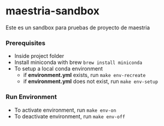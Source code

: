 # maestria-sandbox
Este es un sandbox para pruebas de proyecto de maestria


### Prerequisites

- Inside project folder
- Install miniconda with brew `brew install miniconda`
- To setup a local conda environment
    - if **environment.yml** exists, run `make env-recreate`
    - if **environment.yml** does not exist, run `make env-setup`

### Run Environment

- To activate environment, run `make env-on`
- To deactivate environment, run `make env-off`



